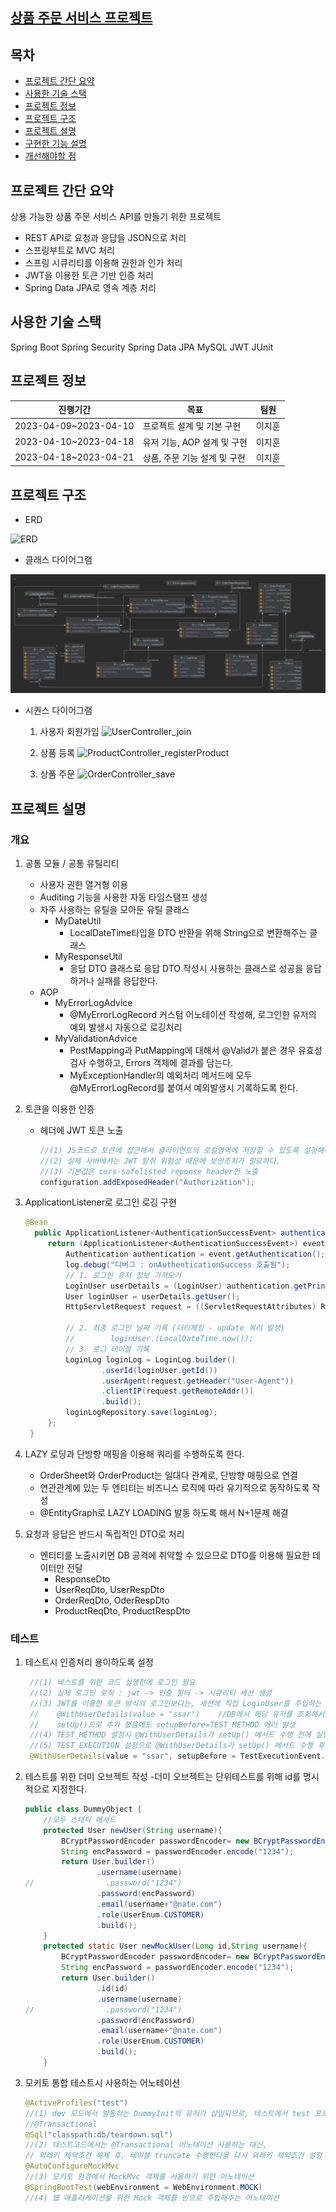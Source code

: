 ## [상품 주문 서비스 프로젝트](https://github.com/ji-hoooon/Springboot-MetaMall-Project)


## 목차
* [프로젝트 간단 요약](#프로젝트-간단-요약)<br>
* [사용한 기술 스택](#사용한-기술-스택)<br>
* [프로젝트 정보](#프로젝트-정보)<br>
* [프로젝트 구조](#프로젝트-설명)<br>
* [프로젝트 설명](#프로젝트-설명)<br>
* [구현한 기능 설명](#구현한-기능-설명)<br>
* [개선해야할 점](#개선해야할-점)<br>


## 프로젝트 간단 요약
상용 가능한 상품 주문 서비스 API를 만들기 위한 프로젝트
* REST API로 요청과 응답을 JSON으로 처리
* 스프링부트로 MVC 처리
* 스프링 시큐리티를 이용해 권한과 인가 처리
* JWT을 이용한 토큰 기반 인증 처리
* Spring Data JPA로 영속 계층 처리

## 사용한 기술 스택
Spring Boot
Spring Security
Spring Data JPA
MySQL
JWT
JUnit

## 프로젝트 정보
|진행기간|목표|팀원|
|------|---|---|
|2023-04-09~2023-04-10 | 프로젝트 설계 및 기본 구현 |이지훈|
|2023-04-10~2023-04-18 | 유저 기능, AOP 설계 및 구현 |이지훈|
|2023-04-18~2023-04-21 | 상품, 주문 기능 설계 및 구현 |이지훈|

## 프로젝트 구조
<!-- * 요청과 응답 처리 로직 -->

<!-- * 비즈니스 로직 -->

* ERD 

![ERD](https://user-images.githubusercontent.com/37648641/233539052-1d19db0c-6608-4578-8259-adcf72253a39.png)
          
* 클래스 다이어그램

![mvc구조도.png](MVC구조도.png)

* 시퀀스 다이어그램

  1. 사용자 회원가입
  ![UserController_join](https://user-images.githubusercontent.com/37648641/233537923-6c608c22-d783-46d0-a58b-65aed6bd967c.png)


  2. 상품 등록
  ![ProductController_registerProduct](https://user-images.githubusercontent.com/37648641/233537971-ca5b23df-d7e5-4fc4-a273-12c035d9711f.png)


  3. 상품 주문
  ![OrderController_save](https://user-images.githubusercontent.com/37648641/233537898-9faf0c0e-aa55-4763-b820-1af23245e234.png)


## 프로젝트 설명

### 개요
1. 공통 모듈 / 공통 유틸리티
   - 사용자 권한 열거형 이용
   - Auditing 기능을 사용한 자동 타임스탬프 생성
   - 자주 사용하는 유틸을 모아둔 유틸 클래스
     - MyDateUtil
         - LocalDateTime타입을 DTO 반환을 위해 String으로 변환해주는 클래스
     - MyResponseUtil
         - 응답 DTO 클래스로 응답 DTO 작성시 사용하는 클래스로 성공을 응답하거나 실패를 응답한다.
   - AOP
     - MyErrorLogAdvice
         - @MyErrorLogRecord 커스텀 어노테이션 작성해, 로그인한 유저의 예외 발생시 자동으로 로깅처리
     - MyValidationAdvice
         - PostMapping과 PutMapping에 대해서 @Valid가 붙은 경우 유효성 검사 수행하고, Errors 객체에 결과를 담는다.
         - MyExceptionHandler의 예외처리 메서드에 모두 @MyErrorLogRecord를 붙여서 예외발생시 기록하도록 한다.
2. 토큰을 이용한 인증
   - 헤더에 JWT 토큰 노출
       ```java
       //(1) JS코드로 토큰에 접근해서 클라이언트의 로컬영역에 저장할 수 있도록 설정해야한다. (기본값이 disable)
       //(2) 실제 서버에서는 JWT 탈취 위험성 때문에 보안조치가 필요하다.
       //(3) 기본값은 cors-safelisted reponse header만 노출
       configuration.addExposedHeader("Authorization");
       ```
2. ApplicationListener로 로그인 로깅 구현
   ```java
   @Bean
     public ApplicationListener<AuthenticationSuccessEvent> authenticationSuccessListener() {
        return (ApplicationListener<AuthenticationSuccessEvent>) event -> {
            Authentication authentication = event.getAuthentication();
            log.debug("디버그 : onAuthenticationSuccess 호출됨");
            // 1. 로그인 유저 정보 가져오기
            LoginUser userDetails = (LoginUser) authentication.getPrincipal();
            User loginUser = userDetails.getUser();
            HttpServletRequest request = ((ServletRequestAttributes) RequestContextHolder.currentRequestAttributes()).getRequest();

            // 2. 최종 로그인 날짜 기록 (더티체킹 - update 쿼리 발생)
            //        loginUser.(LocalDateTime.now());
            // 3. 로그 테이블 기록
            LoginLog loginLog = LoginLog.builder()
                    .userId(loginUser.getId())
                    .userAgent(request.getHeader("User-Agent"))
                    .clientIP(request.getRemoteAddr())
                    .build();
            loginLogRepository.save(loginLog);
        };
    }
   ```
3. LAZY 로딩과 단방향 매핑을 이용해 쿼리를 수행하도록 한다.
   - OrderSheet와 OrderProduct는 일대다 관계로, 단방향 매핑으로 연결
   - 연관관계에 있는 두 엔티티는 비즈니스 로직에 따라 유기적으로 동작하도록 작성
   - @EntityGraph로 LAZY LOADING 발동 하도록 해서 N+1문제 해결
   
4. 요청과 응답은 반드시 독립적인 DTO로 처리
   - 엔티티를 노출시키면 DB 공격에 취약할 수 있으므로 DTO를 이용해 필요한 데이터만 전달
      - ResponseDto
      - UserReqDto, UserRespDto
      - OrderReqDto, OderRespDto
      - ProductReqDto, ProductRespDto

### 테스트
1. 테스트시 인증처리 용이하도록 설정
   ```java
    //(1) 테스트를 위한 코드 실행전에 로그인 필요
    //(2) 실제 로그인 로직 : jwt -> 인증 필터 -> 시큐리티 세션 생성
    //(3) JWT를 이용한 토큰 방식의 로그인보다는, 세션에 직접 LoginUser를 주입하는 방식으로 강제 로그인 진행
    //    @WithUserDetails(value = "ssar")    //DB에서 해당 유저를 조회해서 세션에 담아주는 어노테이션
    //    setUp()으로 추가 했음에도 setupBefore=TEST_METHOD 에러 발생
    //(4) TEST_METHOD 설정시 @WithUserDetails가 setUp() 메서드 수행 전에 실행시간이 같다.
    //(5) TEST_EXECUTION 설정으로 @WithUserDetails가 setUp() 메서드 수행 후에 실행하도록 한다.
    @WithUserDetails(value = "ssar", setupBefore = TestExecutionEvent.TEST_EXECUTION)    //DB에서 해당 유저를 조회해서 세션에 담아주는 어노테이션
    ```
2. 테스트를 위한 더미 오브젝트 작성 -더미 오브젝트는 단위테스트를 위해 id를 명시적으로 지정한다.
    ```java
    public class DummyObject {
        //모두 스태틱 메서드
        protected User newUser(String username){
            BCryptPasswordEncoder passwordEncoder= new BCryptPasswordEncoder();
            String encPassword = passwordEncoder.encode("1234");
            return User.builder()
                    .username(username)
    //                .password("1234")
                    .password(encPassword)
                    .email(username+"@nate.com")
                    .role(UserEnum.CUSTOMER)
                    .build();
        }
        protected static User newMockUser(Long id,String username){
            BCryptPasswordEncoder passwordEncoder= new BCryptPasswordEncoder();
            String encPassword = passwordEncoder.encode("1234");
            return User.builder()
                    .id(id)
                    .username(username)
    //                .password("1234")
                    .password(encPassword)
                    .email(username+"@nate.com")
                    .role(UserEnum.CUSTOMER)
                    .build();
        }
    ```

3. 모키토 통합 테스트시 사용하는 어노테이션
    ```java
    @ActiveProfiles("test")
    //(1) dev 모드에서 발동하는 DummyInit의 유저가 삽입되므로, 테스트에서 test 프로퍼티파일 사용하도록 하는 설정
    //@Transactional
    @Sql("classpath:db/teardown.sql")
    //(2) 테스트코드에서는 @Transactional 어노테이션 사용하는 대신,
    // 외래키 제약조건 해제 후, 테이블 truncate 수행한다음 다시 외래키 제약조건 설정 
    @AutoConfigureMockMvc
    //(3) 모키토 환경에서 MockMvc 객체를 사용하기 위한 어노테이션
    @SpringBootTest(webEnvironment = WebEnvironment.MOCK)
    //(4) 웹 애플리케이션을 위한 Mock 객체를 빈으로 주입해주는 어노테이션
    ```
<!--     
## 구현한 기능 설명
* 

## 개선해야할 점
* 
 -->
